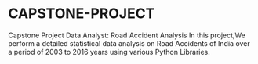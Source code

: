 # CAPSTONE-PROJECT
Capstone Project Data Analyst: Road Accident Analysis
 In this project,We  perform a detailed statistical data analysis on Road Accidents of India over a
 period of 2003 to 2016 years using various Python Libraries.
